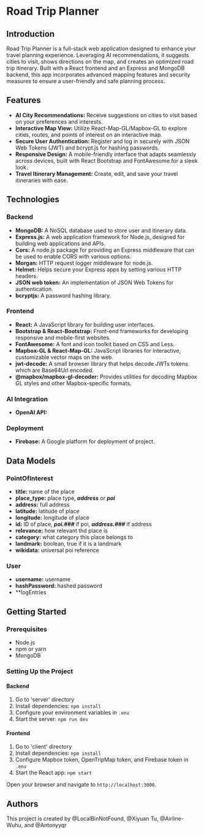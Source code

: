 # Road Trip Planner

## Introduction
Road Trip Planner is a full-stack web application designed to enhance your travel planning experience. Leveraging AI recommendations, it suggests cities to visit, shows directions on the map, and creates an optimized road trip itinerary. Built with a React frontend and an Express and MongoDB backend, this app incorporates advanced mapping features and security measures to ensure a user-friendly and safe planning process.

## Features
- **AI City Recommendations:** Receive suggestions on cities to visit based on your preferences and interests.
- **Interactive Map View:** Utilize React-Map-GL/Mapbox-GL to explore cities, routes, and points of interest on an interactive map.
- **Secure User Authentication:** Register and log in securely with JSON Web Tokens (JWT) and bcrypt.js for hashing passwords.
- **Responsive Design:** A mobile-friendly interface that adapts seamlessly across devices, built with React Bootstrap and FontAwesome for a sleek look.
- **Travel Itinerary Management:** Create, edit, and save your travel itineraries with ease.

## Technologies
### Backend
- **MongoDB:** A NoSQL database used to store user and itinerary data.
- **Express.js:** A web application framework for Node.js, designed for building web applications and APIs.
- **Cors:** A node.js package for providing an Express middleware that can be used to enable CORS with various options.
- **Morgan:** HTTP request logger middleware for node.js.
- **Helmet:** Helps secure your Express apps by setting various HTTP headers.
- **JSON web token:** An implementation of JSON Web Tokens for authentication.
- **bcryptjs:** A password hashing library.

### Frontend
- **React:** A JavaScript library for building user interfaces.
- **Bootstrap & React-Bootstrap:** Front-end frameworks for developing responsive and mobile-first websites.
- **FontAwesome:** A font and icon toolkit based on CSS and Less.
- **Mapbox-GL & React-Map-GL:** JavaScript libraries for interactive, customizable vector maps on the web.
- **jwt-decode:** A small browser library that helps decode JWTs tokens which are Base64Url encoded.
- **@mapbox/mapbox-gl-decoder:** Provides utilities for decoding Mapbox GL styles and other Mapbox-specific formats.

### AI Integration
- **OpenAI API:** 

### Deployment
- **Firebase:** A Google platform for deployment of project.

## Data Models
### PointOfInterest
- **title:** name of the place
- **place_type:** place type, ***address*** or ***poi***
- **address:** full address
- **latitude:** latitude of place
- **longitude:** longitude of place
- **id:** ID of place, ***poi.###*** if poi, ***address.###*** if address
- **relevance:** how relevant thd place is
- **category:** what category this place belongs to
- **landmark:** boolean, true if it is a landmark
- **wikidata:** universal poi reference

### User
- **username:** username
- **hashPassword:** hashed password
- **logEntries


## Getting Started
### Prerequisites
- Node.js
- npm or yarn
- MongoDB

### Setting Up the Project

#### Backend
1. Go to 'server' directory
2. Install dependencies: `npm install`
3. Configure your environment variables in `.env`
4. Start the server: `npm run dev`

#### Frontend
1. Go to 'client' directory
2. Install dependencies: `npm install`
3. Configure Mapbox token, OpenTripMap token, and Firebase token in `.env`
4. Start the React app: `npm start`

Open your browser and navigate to `http://localhost:3000`.

## Authors
This project is created by @LocalBinNotFound, @Xiyuan Tu, @Airline-Wuhu, and @Antonyyqr

